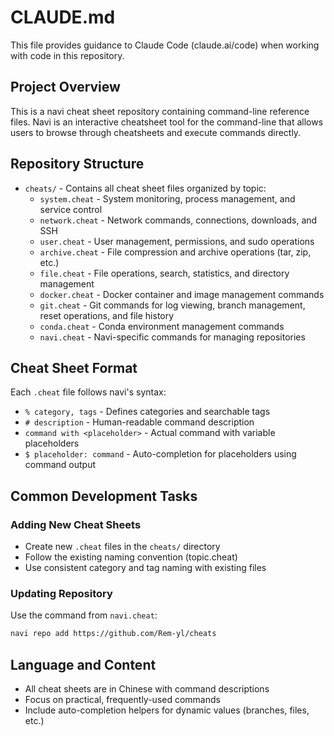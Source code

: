 # CLAUDE.md

This file provides guidance to Claude Code (claude.ai/code) when working with code in this repository.

## Project Overview

This is a navi cheat sheet repository containing command-line reference files. Navi is an interactive cheatsheet tool for the command-line that allows users to browse through cheatsheets and execute commands directly.

## Repository Structure

- `cheats/` - Contains all cheat sheet files organized by topic:
  - `system.cheat` - System monitoring, process management, and service control
  - `network.cheat` - Network commands, connections, downloads, and SSH
  - `user.cheat` - User management, permissions, and sudo operations
  - `archive.cheat` - File compression and archive operations (tar, zip, etc.)
  - `file.cheat` - File operations, search, statistics, and directory management
  - `docker.cheat` - Docker container and image management commands
  - `git.cheat` - Git commands for log viewing, branch management, reset operations, and file history
  - `conda.cheat` - Conda environment management commands
  - `navi.cheat` - Navi-specific commands for managing repositories

## Cheat Sheet Format

Each `.cheat` file follows navi's syntax:
- `% category, tags` - Defines categories and searchable tags
- `# description` - Human-readable command description
- `command with <placeholder>` - Actual command with variable placeholders
- `$ placeholder: command` - Auto-completion for placeholders using command output

## Common Development Tasks

### Adding New Cheat Sheets
- Create new `.cheat` files in the `cheats/` directory
- Follow the existing naming convention (topic.cheat)
- Use consistent category and tag naming with existing files

### Updating Repository
Use the command from `navi.cheat`:
```bash
navi repo add https://github.com/Rem-yl/cheats
```

## Language and Content
- All cheat sheets are in Chinese with command descriptions
- Focus on practical, frequently-used commands
- Include auto-completion helpers for dynamic values (branches, files, etc.)